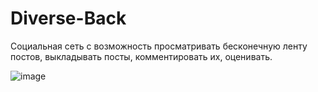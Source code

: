 # Diverse-Back

Социальная сеть с возможность просматривать бесконечную ленту постов, выкладывать посты, комментировать их, оценивать.

![image](https://github.com/MangriMen/Diverse-Back/assets/49300253/2096b476-4b7c-48f2-b304-a1915d3dffd1)
